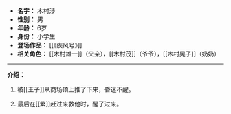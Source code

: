 
- **名字：** 木村涉
- **性别：** 男
- **年龄：** 6岁
- **身份：** 小学生
- **登场作品：** [[《疾风号》]]
- **相关角色：** [[木村雄一]]（父亲），[[木村茂]]（爷爷），[[木村晃子]]（奶奶）

---

**介绍：** 

1. 被[[王子]]从商场顶上推了下来，昏迷不醒。

2. 最后在[[繁]]赶过来救他时，醒了过来。
